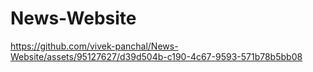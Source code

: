 # News-Website



https://github.com/vivek-panchal/News-Website/assets/95127627/d39d504b-c190-4c67-9593-571b78b5bb08

